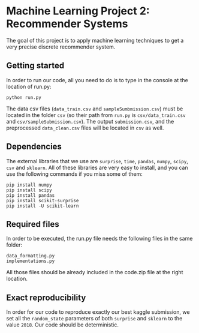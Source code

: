 # Machine Learning Project 2: Recommender Systems
The goal of this project is to apply machine learning techniques to get a very precise discrete recommender system.

## Getting started
In order to run our code, all you need to do is to type in the console at the location of run.py:
```
python run.py 
```
The data csv files (`data_train.csv` and `sampleSumbmission.csv`) must be located in the folder `csv` (so their path from `run.py` is `csv/data_train.csv` and `csv/sampleSubmission.csv`). The output `submission.csv`, and the preprocessed `data_clean.csv` files will be located in `csv` as well.
 
## Dependencies
The external libraries that we use are `surprise`, `time`, `pandas`, `numpy`, `scipy`, `csv` and `sklearn`. All of these libraries are very easy to install, and you can use the following commands if you miss some of them:
```
pip install numpy
pip install scipy
pip install pandas
pip install scikit-surprise
pip install -U scikit-learn
```
## Required files
In order to be executed, the run.py file needs the following files in the same folder:
```
data_formatting.py
implementations.py
```
All those files should be already included in the code.zip file at the right location.

## Exact reproducibility
In order for our code to reproduce exactly our best kaggle submission, we set all the `random_state` parameters of both `surprise` and `sklearn` to the value `2018`. Our code should be deterministic.
